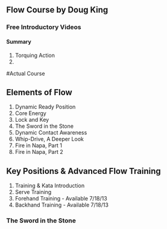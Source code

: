 ## Flow Course by Doug King

### Free Introductory Videos



#### Summary

1. Torquing Action
2. 



#Actual Course

## Elements of Flow 

1. Dynamic Ready Position
2. Core Energy
3. Lock and Key
4. The Sword in the Stone
5. Dynamic Contact Awareness
6. Whip-Drive, A Deeper Look
7. Fire in Napa, Part 1
8. Fire in Napa, Part 2
	
## Key Positions & Advanced Flow Training

1. Training & Kata Introduction
2. Serve Training
3. Forehand Training - Available 7/18/13
4. Backhand Training - Available 7/18/13



### The Sword in the Stone














